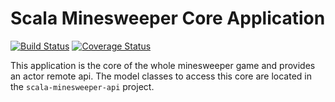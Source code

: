 # Scala Minesweeper Core Application

[![Build Status](https://travis-ci.org/scala-minesweeper/scala-minesweeper-core.svg?branch=master)](https://travis-ci.org/scala-minesweeper/scala-minesweeper-core)
[![Coverage Status](https://coveralls.io/repos/github/scala-minesweeper/scala-minesweeper-core/badge.svg?branch=master&service=github)](https://coveralls.io/github/scala-minesweeper/scala-minesweeper-core?branch=master&service=github)


This application is the core of the whole minesweeper game and provides an actor remote api.
The model classes to access this core are located in the ```scala-minesweeper-api``` project.
